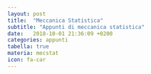 ```yaml
---
layout: post
title:  "Meccanica Statistica"
subtitle: "Appunti di meccanica statistica"
date:   2018-10-01 21:36:09 +0200
categories: appunti
tabella: true
materia: mecstat
icon: fa-car
---
```

